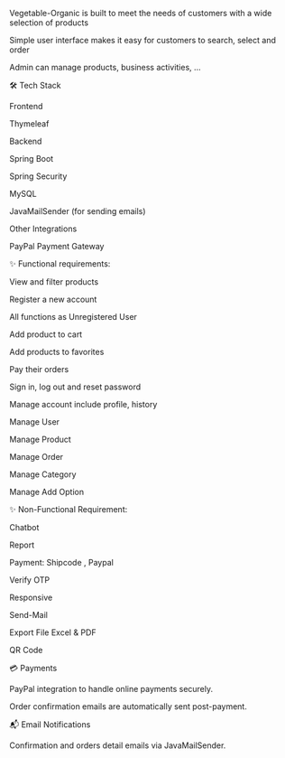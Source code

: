 Vegetable-Organic is built to meet the needs of customers with a wide selection of products

Simple user interface makes it easy for customers to search, select and order

Admin can manage products, business activities, …

🛠️ Tech Stack

Frontend

Thymeleaf 

Backend

Spring Boot

Spring Security

MySQL

JavaMailSender  (for sending emails)

Other Integrations

PayPal Payment Gateway

✨ Functional requirements:

View and filter products

Register a new account

All functions as Unregistered User

Add product to cart

Add products to favorites

Pay their orders

Sign in, log out and reset password

Manage account include profile, history

Manage User

Manage Product

Manage Order

Manage Category

Manage Add Option


✨ Non-Functional Requirement:

Chatbot

Report

Payment: Shipcode , Paypal

Verify OTP

Responsive

Send-Mail

Export File Excel & PDF

QR Code

💳 Payments

PayPal integration to handle online payments securely.

Order confirmation emails are automatically sent post-payment.

📬 Email Notifications

Confirmation and orders detail emails via JavaMailSender.


